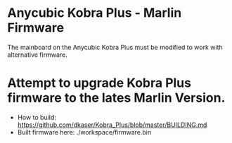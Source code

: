 # Anycubic Kobra Plus - Marlin Firmware

The mainboard on the Anycubic Kobra Plus must be modified to work with alternative firmware. 

# Attempt to upgrade Kobra Plus firmware to the lates Marlin Version.
- How to build: https://github.com/dkaser/Kobra_Plus/blob/master/BUILDING.md
- Built firmware here: ./workspace/firmware.bin